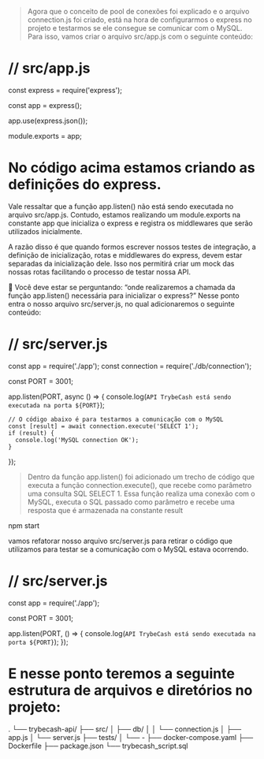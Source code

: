 > Agora que o conceito de pool de conexões foi explicado e o arquivo connection.js foi criado, está na hora de configurarmos o express no projeto e testarmos se ele consegue se comunicar com o MySQL. Para isso, vamos criar o arquivo src/app.js com o seguinte conteúdo:


# // src/app.js

const express = require('express');

const app = express();

app.use(express.json());

module.exports = app;



# No código acima estamos criando as definições do express.

  Vale ressaltar que a função app.listen() não está sendo executada no arquivo src/app.js. Contudo, estamos realizando um module.exports na constante app que inicializa o express e registra os middlewares que serão utilizados inicialmente.

  A razão disso é que quando formos escrever nossos testes de integração, a definição de inicialização, rotas e middlewares do express, devem estar separadas da inicialização dele. Isso nos permitirá criar um mock das nossas rotas facilitando o processo de testar nossa API.

  🤔 Você deve estar se perguntando: “onde realizaremos a chamada da função app.listen() necessária para inicializar o express?” Nesse ponto entra o nosso arquivo src/server.js, no qual adicionaremos o seguinte conteúdo:


  # // src/server.js
  const app = require('./app');
  const connection = require('./db/connection');

  const PORT = 3001;

  app.listen(PORT, async () => {
    console.log(`API TrybeCash está sendo executada na porta ${PORT}`);

    // O código abaixo é para testarmos a comunicação com o MySQL
    const [result] = await connection.execute('SELECT 1');
    if (result) {
      console.log('MySQL connection OK');
    }
  });


> Dentro da função app.listen() foi adicionado um trecho de código que executa a função connection.execute(), que recebe como parâmetro uma consulta SQL SELECT 1. Essa função realiza uma conexão com o MySQL, executa o SQL passado como parâmetro e recebe uma resposta que é armazenada na constante result

npm start

vamos refatorar nosso arquivo src/server.js para retirar o código que utilizamos para testar se a comunicação com o MySQL estava ocorrendo.

# // src/server.js
const app = require('./app');

const PORT = 3001;

app.listen(PORT, () => {
  console.log(`API TrybeCash está sendo executada na porta ${PORT}`);
});

# E nesse ponto teremos a seguinte estrutura de arquivos e diretórios no projeto:
.
└── trybecash-api/
    ├── src/
    │   ├── db/
    │   │   └── connection.js
    │   ├── app.js
    │   └── server.js
    ├── tests/
    │   └── -
    ├── docker-compose.yaml
    ├── Dockerfile
    ├── package.json
    └── trybecash_script.sql






